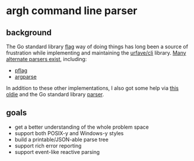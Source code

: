 # argh command line parser

## background

The Go standard library [flag](https://pkg.go.dev/flag) way of doing things has long been
a source of frustration while implementing and maintaining the
[urfave/cli](https://github.com/urfave/cli) library. [Many alternate parsers
exist](https://github.com/avelino/awesome-go#standard-cli), including:

- [pflag](https://github.com/spf13/pflag)
- [argparse](https://github.com/akamensky/argparse)

In addition to these other implementations, I also got some help via [this
oldie](https://blog.gopheracademy.com/advent-2014/parsers-lexers/) and the Go standard
library [parser](https://pkg.go.dev/go/parser).

## goals

- get a better understanding of the whole problem space
- support both POSIX-y and Windows-y styles
- build a printable/JSON-able parse tree
- support rich error reporting
- support event-like reactive parsing

<!--
vim:tw=90
-->
